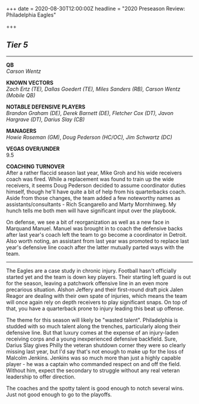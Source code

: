 +++
date = 2020-08-30T12:00:00Z
headline = "2020 Preseason Review: Philadelphia Eagles"

+++
## _Tier 5_

***

**QB**  
_Carson Wentz_

**KNOWN VECTORS**  
_Zach Ertz (TE), Dallas Goedert (TE), Miles Sanders (RB), Carson Wentz (Mobile QB)_

**NOTABLE DEFENSIVE PLAYERS**  
_Brandon Graham (DE), Derek Barnett (DE), Fletcher Cox (DT), Javon Hargrave (DT), Darius Slay (CB)_

**MANAGERS**  
_Howie Roseman (GM)_, _Doug Pederson (HC/OC), Jim Schwartz (DC)_

**VEGAS OVER/UNDER**  
9\.5

**COACHING TURNOVER**  
After a rather flaccid season last year, Mike Groh and his wide receivers coach was fired. While a replacement was found to train up the wide receivers, it seems Doug Pederson decided to assume coordinator duties himself, though he'll have quite a bit of help from his quarterbacks coach. Aside from those changes, the team added a few noteworthy names as assistants/consultants - Rich Scangarello and Marty Mornhinweg. My hunch tells me both men will have significant input over the playbook.

On defense, we see a bit of reorganization as well as a new face in Marquand Manuel. Manuel was brought in to coach the defensive backs after last year's coach left the team to go become a coordinator in Detroit. Also worth noting, an assistant from last year was promoted to replace last year's defensive line coach after the latter mutually parted ways with the team.

***

The Eagles are a case study in chronic injury. Football hasn't officially started yet and the team is down key players. Their starting left guard is out for the season, leaving a patchwork offensive line in an even more precarious situation. Alshon Jeffery and their first-round draft pick Jalen Reagor are dealing with their own spate of injuries, which means the team will once again rely on depth receivers to play significant snaps. On top of that, you have a quarterback prone to injury leading this beat up offense.

The theme for this season will likely be "wasted talent". Philadelphia is studded with so much talent along the trenches, particularly along their defensive line. But that luxury comes at the expense of an injury-laden receiving corps and a young inexperienced defensive backfield. Sure, Darius Slay gives Philly the veteran shutdown corner they were so clearly missing last year, but I'd say that's not enough to make up for the loss of Malcolm Jenkins. Jenkins was so much more than just a highly capable player - he was a captain who commanded respect on and off the field. Without him, expect the secondary to struggle without any real veteran leadership to offer direction.

The coaches and the spotty talent is good enough to notch several wins. Just not good enough to go to the playoffs.